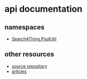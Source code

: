 # api documentation

## namespaces

- [SearchAThing.PsqlUtil](/api/SearchATSearchAThing.PsqlUtil.Util.html)

## other resources

- [source repository](https://github.com/devel0/netcore-psql-util)
- [articles](/articles/intro.html)
